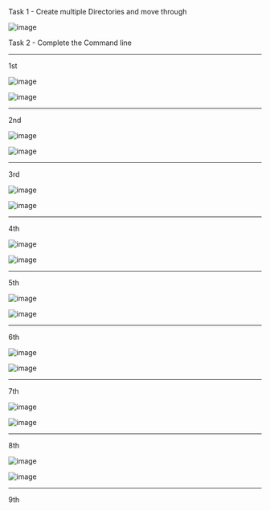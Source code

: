 Task 1 - Create multiple Directories and move through

![image](https://github.com/StuntStorm/Internship-tasks/assets/56226566/75af865b-7c4e-44c5-9621-3c875e932ea9)

Task 2 - Complete the Command line

----------------------------------------------
1st

![image](https://github.com/StuntStorm/Internship-tasks/assets/56226566/11204cca-0398-4da8-ba87-3ef28a3aba41)

![image](https://github.com/StuntStorm/Internship-tasks/assets/56226566/8d3a52a3-b3ca-4b8d-b2b9-ed24d7383b9b)

----------------------------------------------
2nd

![image](https://github.com/StuntStorm/Internship-tasks/assets/56226566/c35cf969-ea62-4339-893e-0df8e0ad3903)

![image](https://github.com/StuntStorm/Internship-tasks/assets/56226566/1388d795-9b55-4840-a151-a63e68a9813e)

----------------------------------------------
3rd

![image](https://github.com/StuntStorm/Internship-tasks/assets/56226566/fe2729aa-1e9d-4eb3-ad9e-1205d5330bb9)

![image](https://github.com/StuntStorm/Internship-tasks/assets/56226566/04eefb27-ae26-4313-ab3a-df48beca6f78)

----------------------------------------------
4th

![image](https://github.com/StuntStorm/Internship-tasks/assets/56226566/441cd17c-07f7-4762-854d-a20fa308e12d)

![image](https://github.com/StuntStorm/Internship-tasks/assets/56226566/941e218c-1986-4be1-aaee-38785edc3d74)

----------------------------------------------
5th

![image](https://github.com/StuntStorm/Internship-tasks/assets/56226566/5bdfa676-04f4-46b7-b618-fceaf1bfe28a)

![image](https://github.com/StuntStorm/Internship-tasks/assets/56226566/3c0bafc3-dba4-457d-9c16-7094e00f7457)

----------------------------------------------
6th

![image](https://github.com/StuntStorm/Internship-tasks/assets/56226566/75ca0699-ba38-4d3a-9e82-6eaaede72968)

![image](https://github.com/StuntStorm/Internship-tasks/assets/56226566/003a9558-424a-4638-b2d5-288344bc9e35)

----------------------------------------------
7th

![image](https://github.com/StuntStorm/Internship-tasks/assets/56226566/5825cf5b-f240-4a1a-bb10-6492329e3c52)

![image](https://github.com/StuntStorm/Internship-tasks/assets/56226566/3b928669-a3e7-4bee-9bf1-9f0c04272865)

----------------------------------------------
8th

![image](https://github.com/StuntStorm/Internship-tasks/assets/56226566/da18d80c-362e-4451-a7c3-60e150222a36)

![image](https://github.com/StuntStorm/Internship-tasks/assets/56226566/f3ad31d4-0623-4430-8adb-e8a8daf10faa)

----------------------------------------------
9th
















